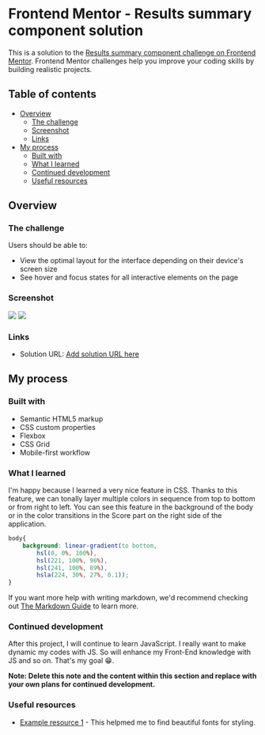 # Frontend Mentor - Results summary component solution

This is a solution to the [Results summary component challenge on Frontend Mentor](https://www.frontendmentor.io/challenges/results-summary-component-CE_K6s0maV). Frontend Mentor challenges help you improve your coding skills by building realistic projects. 

## Table of contents

- [Overview](#overview)
  - [The challenge](#the-challenge)
  - [Screenshot](#screenshot)
  - [Links](#links)
- [My process](#my-process)
  - [Built with](#built-with)
  - [What I learned](#what-i-learned)
  - [Continued development](#continued-development)
  - [Useful resources](#useful-resources)


## Overview

### The challenge

Users should be able to:

- View the optimal layout for the interface depending on their device's screen size
- See hover and focus states for all interactive elements on the page

### Screenshot

![](./design/web.png)
![](./design/Mobile.png)



### Links

- Solution URL: [Add solution URL here](https://github.com/BurakZaif/Result-Summary-Component-UI)

## My process

### Built with

- Semantic HTML5 markup
- CSS custom properties
- Flexbox
- CSS Grid
- Mobile-first workflow


### What I learned

I'm happy because I learned a very nice feature in CSS. Thanks to this feature, we can tonally layer multiple colors in sequence from top to bottom or from right to left. You can see this feature in the background of the body or in the color transitions in the Score part on the right side of the application.

```css
body{
    background: linear-gradient(to bottom, 
        hsl(0, 0%, 100%), 
        hsl(221, 100%, 96%), 
        hsl(241, 100%, 89%), 
        hsla(224, 30%, 27%, 0.1));
}
```

If you want more help with writing markdown, we'd recommend checking out [The Markdown Guide](https://www.markdownguide.org/) to learn more.

### Continued development

After this project, I will continue to learn JavaScript. I really want to make dynamic my codes with JS. So will enhance my Front-End knowledge with JS and so on. That's my goal 😁. 

**Note: Delete this note and the content within this section and replace with your own plans for continued development.**

### Useful resources

- [Example resource 1]([https://www.example.com](https://fonts.google.com/)) - This helpmed me to find beautiful fonts for styling.




